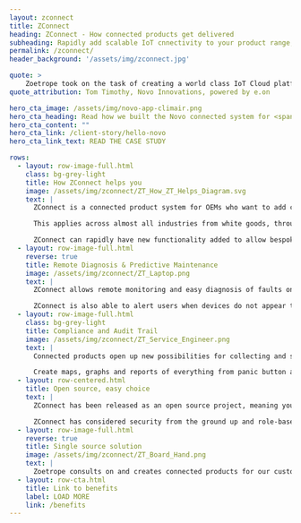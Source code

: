 ```yaml
---
layout: zconnect
title: ZConnect
heading: ZConnect - How connected products get delivered
subheading: Rapidly add scalable IoT cnnectivity to your product range, integrate with other systems and gain business value with ZConnect
permalink: /zconnect/
header_background: '/assets/img/zconnect.jpg'

quote: >
    Zoetrope took on the task of creating a world class IoT Cloud platform and mobile application that was easily scalable to serve millions of customers for Novo.
quote_attribution: Tom Timothy, Novo Innovations, powered by e.on

hero_cta_image: /assets/img/novo-app-climair.png
hero_cta_heading: Read how we built the Novo connected system for <span class="zoeicons-eon large-icon"></span>
hero_cta_content: ""
hero_cta_link: /client-story/hello-novo
hero_cta_link_text: READ THE CASE STUDY

rows:
  - layout: row-image-full.html
    class: bg-grey-light
    title: How ZConnect helps you
    image: /assets/img/zconnect/ZT_How_ZT_Helps_Diagram.svg
    text: |
      ZConnect is a connected product system for OEMs who want to add connectivity to existing products

      This applies across almost all industries from white goods, through to factory tooling, to agricultural equipment

      ZConnect can rapidly have new functionality added to allow bespoke data display, integration with other platforms, or
  - layout: row-image-full.html
    reverse: true
    title: Remote Diagnosis & Predictive Maintenance
    image: /assets/img/zconnect/ZT_Laptop.png
    text: |
      ZConnect allows remote monitoring and easy diagnosis of faults on remote systems, getting data from sensors which may be on the product.

      ZConnect is also able to alert users when devices do not appear to be operating normally in order to allow proactive servicing.
  - layout: row-image-full.html
    class: bg-grey-light
    title: Compliance and Audit Trail
    image: /assets/img/zconnect/ZT_Service_Engineer.png
    text: |
      Connected products open up new possibilities for collecting and storing data about the operation of equipment and movement of goods.

      Create maps, graphs and reports of everything from panic button activations to application of weed killer!
  - layout: row-centered.html
    title: Open source, easy choice
    text: |
      ZConnect has been released as an open source project, meaning you can be safe in the knowledge that you're organisation will never be dependent on a third party vendor for licencing or your connected product platform.

      ZConnect has considered security from the ground up and role-based permissions come as standard. Create groups and organisations to only give access to the data which is required for a particular party
  - layout: row-image-full.html
    reverse: true
    title: Single source solution
    image: /assets/img/zconnect/ZT_Board_Hand.png
    text: |
      Zoetrope consults on and creates connected products for our customers - helping right from level concept planning and business cases, designing and implementing the ZConnect system, understanding product lifecycles and helping you setup manufacturing processes for smart products
  - layout: row-cta.html
    title: Link to benefits
    label: LOAD MORE
    link: /benefits
---
```

